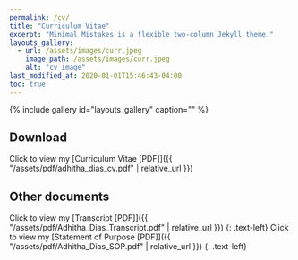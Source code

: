 ```yaml
---
permalink: /cv/
title: "Curriculum Vitae"
excerpt: "Minimal Mistakes is a flexible two-column Jekyll theme."
layouts_gallery:
  - url: /assets/images/curr.jpeg
    image_path: /assets/images/curr.jpeg
    alt: "cv_image"
last_modified_at: 2020-01-01T15:46:43-04:00
toc: true
---
```


{% include gallery id="layouts_gallery" caption="" %}

## Download
Click to view my  [Curriculum Vitae \[PDF\]]({{ "/assets/pdf/adhitha_dias_cv.pdf" | relative_url }})

## Other documents
Click to view my  [Transcript \[PDF\]]({{ "/assets/pdf/Adhitha_Dias_Transcript.pdf" | relative_url }})
{: .text-left}
Click to view my  [Statement of Purpose \[PDF\]]({{ "/assets/pdf/Adhitha_Dias_SOP.pdf" | relative_url }})
{: .text-left}